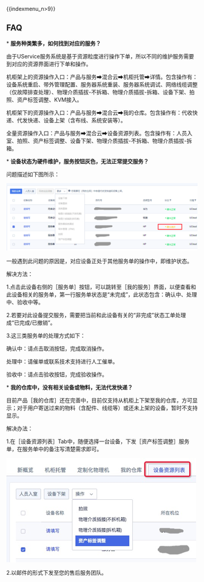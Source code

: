 {{indexmenu_n>9}}

## FAQ

\* **服务种类繁多，如何找到对应的服务？**

由于UService服务系统是基于资源粒度进行操作下单，所以不同的维护服务需要到对应的资源界面进行下单和操作。

机柜架上的资源操作入口：产品与服务➡混合云➡机柜托管➡详情。包含操作有：设备系统重启、带外管理配置、服务器系统重装、服务器系统调试、网络线缆调整（仅故障排查处理）、物理介质插拔-不拆箱、物理介质插拔-拆箱、设备下架、拍照、资产标签调整、KVM接入。

机柜架下的资源操作入口：产品与服务➡混合云➡我的仓库。包含操作有：代收快递、代发快递、设备上架（含布线、系统安装等）。

全量资源操作入口：产品与服务➡混合云➡设备资源列表。包含操作有：人员入室、拍照、资产标签调整、设备下架、物理介质插拔-不拆箱、物理介质插拔-拆箱。

\* **设备状态为硬件维护，服务按钮灰色，无法正常提交服务？**

问题描述如下图所示：

![8739d6e5-8320-47cc-8eba-69e8bb1c8fe6.png](/images/uservice/8739d6e5-8320-47cc-8eba-69e8bb1c8fe6.png)

一般遇到此问题的原因是，对应设备正处于其他服务单的操作中，即维护状态。

解决方法：

1.点击此设备右侧的［服务单］按钮，可以跳转至［我的服务］界面，以便查看和此设备相关的服务单，第一行服务单状态是“未完成”，此状态包含：确认中、处理中、验收中等。

2.若要对此设备提交服务，需要把当前和此设备有关的“非完成”状态工单处理成“已完成/已撤销”。

3.这三类服务单的处理方式如下：

确认中：请点击取消按钮，完成取消操作。

处理中：请催单或联系技术支持进行人工催单。

验收中：请点击验收按钮，完成验收操作。

\* **我的仓库中，没有相关设备或物料，无法代发快递？**

目前产品［我的仓库］还在完善中，目前仅支持从机柜上下架至我的仓库，方可显示；对于用户寄送过来的物料（含配件、线缆等）或还未上架的设备，暂时不支持显示。

解决办法：

1.在［设备资源列表］Tab中，随便选择一台设备，下发［资产标签调整］服务单，在服务单中的备注写清楚需求即可。

![测试.jpg](/images/uservice/测试.jpg)

2.以邮件的形式下发至您的售后服务团队。
